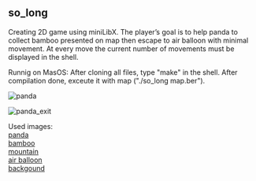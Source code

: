 ## so_long

Creating 2D game using miniLibX.
The player’s goal is to help panda to collect bamboo presented on map then escape to air balloon with minimal movement.
At every move the current number of movements must be displayed in the shell.

<!-- Detailed information is in [en.subject.pdf](https://github.com/lelle-asem/03_so_long/blob/master/en.subject.pdf) -->

Runnig on MasOS:
After cloning all files, type "make" in the shell. After compilation done, exceute it with map  ("./so_long map.ber").

![panda](https://user-images.githubusercontent.com/83021442/125600024-42550dcf-ab67-4ea1-b605-01678299189f.jpg)

![panda_exit](https://user-images.githubusercontent.com/83021442/125600305-be0ba38e-3081-4f07-bb02-e040020072e4.jpg)

Used images:  
[panda](https://www.flaticon.com/free-icon/panda_2419544?term=panda&page=2&position=24&page=2&position=24&related_id=2419544&origin=search)  
[bamboo](https://www.flaticon.com/free-icon/bamboo_588414?term=bamboo&page=1&position=21&page=1&position=21&related_id=588414&origin=search)  
[mountain](https://www.flaticon.com/free-icon/mountain_619131?term=mountain&page=1&position=24&page=1&position=24&related_id=619131&origin=search)  
[air balloon](https://www.flaticon.com/free-icon/hot-air-balloon_4778038?term=air%20balloon&page=1&position=35&page=1&position=35&related_id=4778038&origin=search)  
[backgound](https://www.color-name.com/tea-green.color)
